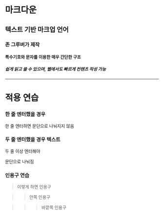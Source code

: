 # 마크다운

## 텍스트 기반 마크업 언어

### 존 그루버가 제작

#### 특수기호와 문자를 이용한 매우 간단한 구조

##### 쉽게 읽고 쓸 수 있으며, 웹에서도 빠르게 컨텐츠 작성 가능

---
# 적용 연습

### 한 줄 엔터했을 경우
한 줄 엔터하면 
문단으로 나눠지지 않음

### 두 줄 엔터했을 경우 텍스트
두 줄 이상 엔터해야 

문단으로 나눠짐

### 인용구 연습
> 이렇게 하면 인용구

>> 안쪽 인용구

>>> 바깥쪽 인용구

